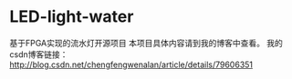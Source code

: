 # LED-light-water
基于FPGA实现的流水灯开源项目
本项目具体内容请到我的博客中查看。
我的csdn博客链接：http://blog.csdn.net/chengfengwenalan/article/details/79606351